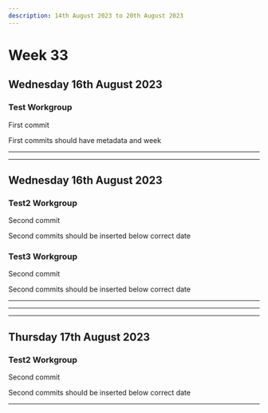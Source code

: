 ```yaml
---
description: 14th August 2023 to 20th August 2023
---
```


# Week 33

## Wednesday 16th August 2023

### Test Workgroup

First commit

First commits should have metadata and week

***

***

## Wednesday 16th August 2023

### Test2 Workgroup

Second commit

Second commits should be inserted below correct date

### Test3 Workgroup

Second commit

Second commits should be inserted below correct date

***

***

***

## Thursday 17th August 2023

### Test2 Workgroup

Second commit

Second commits should be inserted below correct date

***

